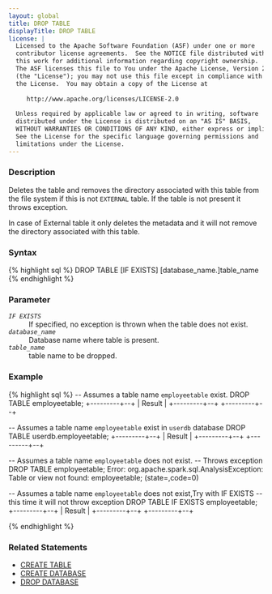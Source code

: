 ```yaml
---
layout: global
title: DROP TABLE
displayTitle: DROP TABLE
license: |
  Licensed to the Apache Software Foundation (ASF) under one or more
  contributor license agreements.  See the NOTICE file distributed with
  this work for additional information regarding copyright ownership.
  The ASF licenses this file to You under the Apache License, Version 2.0
  (the "License"); you may not use this file except in compliance with
  the License.  You may obtain a copy of the License at
 
     http://www.apache.org/licenses/LICENSE-2.0
 
  Unless required by applicable law or agreed to in writing, software
  distributed under the License is distributed on an "AS IS" BASIS,
  WITHOUT WARRANTIES OR CONDITIONS OF ANY KIND, either express or implied.
  See the License for the specific language governing permissions and
  limitations under the License.
---
```


### Description

Deletes the table and removes the directory associated with this table from the file system if this
is not `EXTERNAL` table. If the table is not present it throws exception.

In case of External table it only deletes the metadata and it will not remove the directory 
associated with this table.

### Syntax
{% highlight sql %}
DROP TABLE [IF EXISTS] [database_name.]table_name
{% endhighlight %}

### Parameter
<dl>
  <dt><code><em>IF EXISTS</em></code></dt>
  <dd>
     If specified, no exception is thrown when the table does not exist.
  </dd>
  <dt><code><em>database_name</em></code></dt>
  <dd>
     Database name where table is present.
  </dd>
  <dt><code><em>table_name</em></code></dt>
  <dd>
     table name to be dropped.
  </dd>
</dl>

### Example
{% highlight sql %}
-- Assumes a table name `employeetable` exist.
DROP TABLE employeetable;
+---------+--+
| Result  |
+---------+--+
+---------+--+

-- Assumes a table name `employeetable` exist in `userdb` database
DROP TABLE userdb.employeetable;
+---------+--+
| Result  |
+---------+--+
+---------+--+

-- Assumes a table name `employeetable` does not exist.
-- Throws exception
DROP TABLE employeetable;
Error: org.apache.spark.sql.AnalysisException: Table or view not found: employeetable;
(state=,code=0)

-- Assumes a table name `employeetable` does not exist,Try with IF EXISTS
-- this time it will not throw exception
DROP TABLE IF EXISTS employeetable;
+---------+--+
| Result  |
+---------+--+
+---------+--+

{% endhighlight %}

### Related Statements
- [CREATE TABLE ](sql-ref-syntax-ddl-create-table.html)
- [CREATE DATABASE](sql-ref-syntax-ddl-create-database.html)
- [DROP DATABASE](sql-ref-syntax-ddl-drop-database.html)


